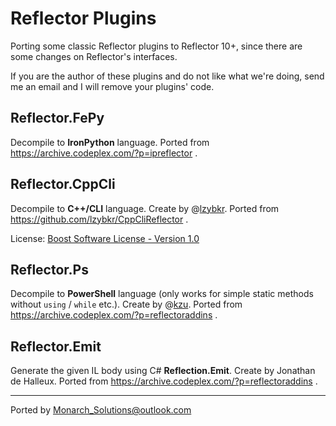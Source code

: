 # Reflector Plugins

Porting some classic Reflector plugins to Reflector 10+, since there are some changes on Reflector's interfaces.

If you are the author of these plugins and do not like what we're doing, send me an email and I will remove your plugins' code.

## Reflector.FePy
Decompile to **IronPython** language. Ported from https://archive.codeplex.com/?p=ipreflector .

## Reflector.CppCli
Decompile to **C++/CLI** language. Create by @[lzybkr](https://github.com/lzybkr). Ported from https://github.com/lzybkr/CppCliReflector .

License: [Boost Software License - Version 1.0](https://github.com/lzybkr/CppCliReflector/blob/master/README.md)

## Reflector.Ps
Decompile to **PowerShell** language (only works for simple static methods without `using` / `while` etc.). Create by @[kzu](https://github.com/kzu). Ported from https://archive.codeplex.com/?p=reflectoraddins .

## Reflector.Emit
Generate the given IL body using C# **Reflection.Emit**. Create by Jonathan de Halleux. Ported from https://archive.codeplex.com/?p=reflectoraddins .

------

Ported by Monarch_Solutions@outlook.com
